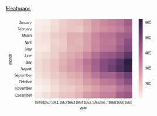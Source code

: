 
[Heatmaps](https://colab.research.google.com/github/vikasgupta1812/Udemy-notes/blob/master/Lec%2053%20-%20Heatmaps%20and%20Clustered%20Matrices.ipynb#scrollTo=GI8Qn_ies9yw)

![](data:image/png;base64,iVBORw0KGgoAAAANSUhEUgAAAZMAAAEGCAYAAACgt3iRAAAABHNCSVQICAgIfAhkiAAAAAlwSFlz%0AAAALEgAACxIB0t1+/AAAADl0RVh0U29mdHdhcmUAbWF0cGxvdGxpYiB2ZXJzaW9uIDIuMS4yLCBo%0AdHRwOi8vbWF0cGxvdGxpYi5vcmcvNQv5yAAAIABJREFUeJzt3Xu85WPd//HX2nvMMLgJZUSMTm+k%0AxI1Ik3FKJ0kUmtwG3UnHIUmlDG51dyDdNd2ayKCbu7grJEQoyWGoXyI+IcrZGOZ82qffH9e1mzXb%0APqy91/rO+q497+c81mOv9V3f9VnXWrPX+uzrur7f61Pp6enBzMysHm3NboCZmbU+JxMzM6ubk4mZ%0AmdXNycTMzOrmZGJmZnUb0+wGtKLlLzxTyCFwPd3FHFnXsWBeIXFT7IWFxO1ctLSQuN0dnYXEXTZ3%0AUSFxARbPXVJI3CXzlhUSd9mSjkLiAixbWsz/3xPPFPf/N3XWZyv1xnjDVnvW/OVwz99/U/fzjYR7%0AJmZmVjf3TMzMSq5SaUpnY1icTMzMSq5SKf8gkpOJmVnJteGeiZmZ1cnDXCMk6RpgR+DDEfGLZrfH%0AzKyZ2ho4zCVpCnAS0Al8GbgHuBhoB54CjoiI5Xm/aUA3MDMizh+0jQ1rYQNFxDuAa5vdDjOzMqhU%0AKjVfBiNpY+BU4C3Au4EDgdOBGRExCXgIOFrSuqREsy8wGThe0kaDxS5lz6RKm6RfAOsC44FPRsSd%0Akh4Cvg8cAIwjveCDge0j4kRJ6wH3RsTEnF0/CXQB90XERyRNBd4BvBx4ALi9N+tK+gswKSLmrtZX%0AamZWvH2BGyJiIbAQ+IikR4CP5vuvAk4EApgdEfMBJN0K7JHv71cpeyZVJgLnRcRewOeBz+XtY4AH%0AIuKtwCPAPoPEWBd4e0TsAWwj6fV5+5bAW4FvA4cCSNoO+JsTiZmVSXulvebLECYC4yVdKekWSfsA%0A60bE8nz/s8BmwARgTtXjercPqOw9k78Dh0g6kdQDWVx13y355+PABoPEeB64QhLAtsDGefvsiOgB%0A7pW0oaSXkrp8/9PA9puZ1a2BE/AV0nfgQcBWwE15W/X9Az1uUKXqmeQv9bH5ZhvwRuCJiHgLcFyf%0A3avXVagA1csNrJXjjQVmAIdGxJ7AHVX7rKi6fgnwPlIP54p6X4eZWSO1VSo1X4bwDPD7iOiMiIdJ%0AQ10LJa2T798ceDJfJlQ9rnf7wG0c0SsrzgzgIEkVYBtgZ+DhfN9BwNiBHggsYGU37C355/pAZ0Q8%0ALekVOV5/MS4FjgKeiohiFkIyM2u+XwF7S2rLk/HrATeQ5pzJP68l/eG9S/4Dfz3SfMkt/QXsVbZk%0AMp10KNqtwC9JRxmcIOlXpBc3QdJRAzz214Ak3UxKRN157uN6SbNJRzB8HfgWuefSKyKeARaReihm%0AZqVSoa3my2Ai4gngcuB24BrSwUmnAkdKugXYCLgwIpYCJwPXkZLNab2T8QO20TXgQdImpGy8a0R0%0AD7W/Vw2uju1Vg8GrBlfzqsGrasSqwZO3fW/NXw433/9zrxrcDJLeS+rVfK6WRGJmtrpVhvGvWcp+%0ANFfhIuLnwM+b3Q4zs1a2xicTM7Oya+RyKkVxMjEzKzkv9DhK9XR1FRK3u6uYycWi2gvQ01lc7CK0%0ArzOukLhtaxVzwABApa2YL5K1xg15tvSIFHlMT1Gx1xs/2FkHzVfD+SNN52RiZlZyzZxYr5WTiZlZ%0AyXnOxMzM6uY5EzMzq5vnTIYgaSLwZ+Duqs3/LyKm9bPvLOByV140szWN50xqExExudmNMDMrKw9z%0AjZCkM4FJpJrE342IS/NdB0iaBryUtMrv88CPSIs0fjdfto+IRZK+CdwL/JS0gGPfao0PkhaTfBY4%0AElBE9OTKjP8aESesppdrZjaoVhjmKt0hApImAVvlKop7A6dUrbXfExH7Al/MF4AdgSmDDH9NoP9q%0AjWsB10TEmcA9wO55+4F49WAzKxGvzVWb3mXje90E7Fa1rY2VdUpuyj/vBP4zX394iDK7zwBfGqBa%0A453550XAYZLuAraOiLtG8kLMzIrgQ4Nrs8qciaTjgfMj4qvVO+Wyu9Xnv/ZeX9HPNlhZs2QaqVrj%0AEZJ2Br5ZtU/vY68BziD1hDzBb2Y2TGVMd3eQ5kbaJK0t6TtV903KP3cD7u/nsQuAzSS1530ANmGI%0Aao0R0QH8llSMyzXgzaxUKpVKzZdmKV0yiYjfk4azbiN9wVcfNoykq0hf+mf08/DvAleRJt3vy9su%0AorZqjT8mzck81IjXYWbWKO2VtpovzdLUYa6IeJRUl73v9uoJ9t5tUwcIs3PVPj8AftDPPttWXb8y%0A/7ygzz77AecO2mAzsyZohaO5yjBn0nSSrgaWkno8ZmY2TE4mQES8q9ltMDMbiE9aNDOzunmYy8zM%0A6ua1uUapruXLConb3dFRSNyOBYsKiQvQtaKYNi+ds6CQuEV9JpfNK67S4qK5xcRe8EJBv8fdxZVa%0AnPN8Me/Fio5yVwx1z8TMzOrmORMzM6ubeyZmZlY3z5mYmVndWqFnUrrlVAYjaaKkHkm79dk+O1di%0AHGnc5+punJlZQbw2VzH+Bhzee0PSq4GXNK85ZmbFaqtUar40SysOc90O7CepPSK6gMOAXwHjc5XE%0ATwJdwH0R8RFJU4F3AC/P+04BDgG6gc9HxE0Akk4H3gbMBQ6IiO7V+7LMzPrXCkdztWLPpIO0+u9e%0A+faBpPK7kErzvj0i9gC2kfT6vH1L4K2ksr2HkJan/xApsQBsBFweEbvl628o+kWYmdXKlRaLcxlw%0AuKSngSdINeAh1YS/IhfS2hbYOG+fneu77wjckXsdDwEfzvcviIh78vUngA1Ww2swMxs1WrFnAnAD%0AqWdyGHB53jYWmAEcGhF7knovvXorKnbR/2vu7HO7/H1KM1tjtFVqvzRLS/ZMImKFpN8CxwDbADsC%0A6wOdEfG0pFeQ6pz0rap4N6ke/BhSr+XciDhoNTbdzGzY2tsa83e/pMmkkZ3e4oF/Br4OXAy0A08B%0AR0TE8jwHPY00vzwzIs4fLHar9kwgvSF/iIj5+fZc4HpJs4FTSW/Qt1hZC763GNfFpAqOPwf+a3U2%0A2MxsJBp8aPBvImJyvnySVMdpRkRMIg3/Hy1pXeDLwL7AZOB4SRsNFrSleiY5GUzN168Grs7XbwZu%0A7uchZ/cT4yzgrD7bNqm6fkiDmmtm1gomAx/N168CTgSCNNc8H0DSrcAe+f5+tVQyMTNbE7U1dhp3%0AO0lXko5cPQ1YNyKW5/ueBTYDJgBzqh7Tu31ATiZmZiXXwPNMHiQlkJ8ArwRuYtU8MNATDdkAJxMz%0As5Jr1JntEfEE8ON88+F8esUuktaJiKXA5sCT+TKh6qGbk04YH7iNDWmhmZkVplKp/TIYSVMknZiv%0ATwA2BS4ADs67HAxcSzq1YhdJG0pajzRfcstgsd0zGYGiljZoG1PMf0fbuLWG3mmEeroLWnWmoOPl%0A29dqvV/5toJOHmgfU1DcAk/TWmtMMX//Pv5cQZU9G6SBa25dCVwi6UDSqRPHAX8ELpJ0LPB34MKI%0A6JB0MnAd0AOcVnXkbL9a75NlZraGadQyKRGxEDign7v262ffy1l5UviQnEzMzEquFRZ6dDIxMyu5%0AViiO5WRiZlZyLZBLnEzMzMquFXomo+7QYEmHS+qQtMnQe//zMVfknzdL2r641pmZDV8r1DMZdckE%0A+CDwMKkIVk0i4sDimmNmVh+X7V3N8qqWuwJHAycB50q6GZhNWpJ+HeBQYGvSYmbrAZ8Brqte7NHM%0ArExaYJRr1PVM3g/8gnQG52skbZ63z42IvYD/Ia3PD/B6YP+IuHv1N9PMbHQZbcnkg8ClEdFFOtnm%0A0Lz9hvzzNkD5+p+qVso0Myut9ra2mi/NMmqGuSRtAbwJOEtSDzAemAcsYWXSrJCWBoCVpXzNzErN%0Aw1yr1+GkamE7RMQbST2QjYBXAZPyPrsDf2lS+8zMRqQVJuBHWzK5oPdGRPQAF5KWUd5S0rWkYbBz%0AmtM8M7PRa9QMc0XETv1sO0PSPsAPIuLeqrueoKrMb++RXBExueBmmpkNWzPPH6nVqEkmZmajlRd6%0ALAH3Nsys1bUXVNOmkUbTnImZmTXJqO+ZFKFSUEVEenqG3mckYTu7CombghfT5rYx7YXE7eroLCQu%0AxbwNAHR3FxO8q7OYuJ1dBVXfBBYtKeaI/hVFfkYawMNcZmZWtxYY5XIyMTMrO/dMzMysbi2QS5xM%0AzMzKrhWKYzmZmJmVnE9abAJJE4FHgN0j4vaq7bOB+yJiapOaZmY2Ii3QMRm155n8jbRWFwCSXg28%0ApHnNMTMbOS/02Dy3A/tJ6j1Z4TDgVwCSpki6XdKtkmbmbXdIelW+voUkF8wyMxuG0ZpMOoA7gL3y%0A7QOBX+br6wJvj4g9gG0kvR64mJWFtN4DXLoa22pmNqi2tkrNl6a1sWnPXLzLgMMlbU9aJXhR3v48%0AcIWk3wDbAhuTksf78v3vxsnEzEqkUqnUfGmW0ZxMbiD1TA4jlfAFGAvMAA6NiD1JvRciYi7wuKRd%0AgLaIeKIJ7TUz61dbpfZL09rYvKcuVkSsAH4LHANclTevD3RGxNOSXgHsTEowkIa6ZrAy8ZiZWY1G%0AbTLJLgP+EBHz8+25wPX5MOFTga8D35K0FinhvBonEzMrmVYY5hp155lExKPA1Hz9auDqfP1mqqor%0AVjkbQNJewFURMW81NNPMrGatUM9k1CWTkZB0GrA/cHCz22Jm1pcXemwREXEqadjLzMxGwMnEzKzk%0AGt0xkbQOcC9wBvBr0gFI7cBTwBERsVzSFGAa0A3MjIjzB4vpZDIC3SuKqfbWtWxZIXF7Cqx8t/yF%0ARUPvNAJdyzoKibticTH/dwueXVxIXIBnny7mPX527pJC4i7vKK5q4XMLi2nzQ8/NKSRuoxQwzHUK%0A6Zw7gNOBGRFxmaSvAEdLugj4MrArsAKYLelnEfF8/+FG/9FcZmYtr1Kp/TIUSdsA25EPTgImA1fm%0A61cB+wJvAmZHxPyIWArcCuwxWFwnEzOzkmvwQo9nASdU3V43Ipbn688CmwETgOruWu/2gdtY+8sx%0AM7NmaFTPRNK/AbdFxCMDPdUwt/+T50zMzEqugXMm7wJeKendwBbAcmCRpHXycNbmwJP5MqHqcZuT%0AVmMf0LCSiaQKVRkqIoqb2TUzM6BxR3NFRO/q6EiaDjwKvJl0jt2P8s9rSesWnidpQ6CTNF8ybbDY%0ANQ1zSfqcpAU5aEfVz1KRdI2kp3PWNTMbFQpeTuVU4EhJtwAbARfmXsrJwHWkRXNPq1qWql+19kyO%0ABLYt+2q6EfEOSbOa3Q4zs7KLiOlVN/fr5/7LGcZahbUmkwfLnkj6mCjpmxFxoqT1gHsjYqKkh4Dv%0AAwcA40iHwC0BZgKvBNYCvhwRNzar4WZmfbX82lySjs5XH5V0CWmhxM7e+yPih8U1rRBjgAci4huS%0A/hfYh7Qs/VMRcYykTYAbgTc0s5FmZtVaYGmuIXsmk6quLwd2r7rdA7RaMgG4Jf98HNgA2A2YJOkt%0Aefs6ksbmeihmZk3X8gs9RsRRAJIOi4j/rb5P0keLbNhw5CMOluQE0AYsrLp7rT67d1Zdr5CWCjgz%0AIlyq18xshIYa5nojsBPwWUnjq+5ai7Ruy7kFtm04ZgBXSvoJsA3wR1aerfmWAR+V3AEcCFwq6WXA%0AtIj4QmEtNTMbphbomAw5zLWcdOLKhqw65NUNfLaoRo3AdOAi4NPAL4HzgSmSbiatPzPY+TA/AfaW%0A9HvSqpnTi2yomdlwtbX6BHxE3A/cL+nGiBj07MdmiogHWXU+B1J9917fyPtNrHrMiVX3f7iwxpmZ%0A1anl50yqrCPpZ6QTWqrPgH9rIa0yM7OWUmsyORc4E/h7gW0xM7N+tEDHpOZk8mhEXFRoS8zMrF+j%0AaZjrGkkf4cUnLf6tiEaZmdlKLZBLak4mn84/P1+1rYe0BMkap2t5Meczdi5ZWlDcYsoBA3Sv6Bx6%0ApxEoqrzukheKeY/nzimmnCzAC/OXD73TCDwzv5hSw/OXFvf79sjzzxUS9/45DxUSt1FafjmVXhGx%0AddENMTOz1lVTMpG0GfAfwC6kHsntwCkRMWfQB5qZWd1aYc6k1rK9M4E/AIcDU4D7SScGmplZwRpV%0AtrdItc6ZjI+IGVW375X0niIaZGZmq6q0wJxJrT2TdfNQFwCStgDWLqZJjTNU5UVJj+Z6J2ZmpTWa%0AeiZnAHdLejrffhlwTDFNahxXXjSz0WA0zZn8EfgO8HNSAfofAW8qqE1FmCjpmwCS1pP0aNV9G0r6%0Aq6RKvn+KpLOb0EYzs361Qs+k1mRyDfAa0tLz9wEdvLhOSKuaB9zDyoUiDwQuaV5zzMxWValUar40%0AS63DXHMj4uihd2tZFwGHSboL2Doi7mp2g8zMerXAKFfNyeRnkqYAt7Hqcir/KKRVdRpm5UVIPa8z%0AgL2BXxTfQjOz0aXWZPIG0vklc6u29QBbNrxFjTGsyosR0SHpt8DpwAdXWyvNzGpQaat1RqJ5ak0m%0AuwEviYhiFglqvOkMv/Lij4FdI6Lci/SY2RpnNA1zzSadV9ISyWQklReB/ShPTXszs39qhZMWa00m%0AWwCPSrqfVedMRkWlRUlXA0tJw1xmZjZMtSaTMwttRZNFxLua3QYzs4GMmmGuiPhN0Q0xM7P+tcIZ%0A8LX2TMzMrEnaRtGciVm/upYXU2mxu6u/A+7q1zammEMsx41rLyQuQHt7MV8kPT2FhGVZZzG/EwAr%0AujoKibv2WqVft7b0nEzMzEquBUa5nEzMzMrOcyZmZla/8p8A72RiZlZ2jeqZSBoPzAI2JZ2Ifgbw%0AJ+BioB14CjgiIpbn9RinkVYMmRkRg5Zqb4F8B5IOl9QhaZOCn+eQIuObmY1EA+uZHADcFRF7Ah8A%0AziadrD0jIiYBDwFHS1oX+DKwLzAZOF7SRoMFbolkQlp88WGgsC97SWOBE4qKb2Y2Uo2qZxIRP46I%0Ar+ebrwAeJyWLK/O2q0gJ5E3A7IiYHxFLgVuBPQaLXfphrpwNdwWOBk4Czs0LNn4iIu6V9AlgE9JZ%0A+j8CtgJ+D3wgIrYYYN9vAT8BxuXLx0lliF8v6XsR8bHV+RrNzAbT6Pl3Sb8nLZP1buCGqkV8nyWt%0AsD4BmFP1kN7tA2qFnsn7STVGrgVeI2nzAfZ7O7B2ROwG3Ai8fJCY+wCPR8Rk0tL6LyMt/hhOJGZW%0AOg2u2xsRbwbeQ/oDvPpBAwUYMnArJJMPApdGRBdwOXDoAPttS+qKQVp2frAzp24Ddpd0LvDqiLi2%0AUY01MysrSf8q6RUAEfH/SKNTCyWtk3fZHHgyXyZUPbR3+4BKPcwlaQvS2N1ZknqA8aSa7Yurduut%0AnFgBuvL1nnyh6uc/942IpyTtAOwFHCdpN1L9EzOz0mlr3CoIbyVNBUyTtCmwHmnU52BSL+XgfPsO%0A4LxctbaTNF8ybdA2NqqFBTmcdJTBDhHxRkDARsAiVo7f9U4KPczKmiVvY2WiXNB3X0n7AvtGxK+A%0AT+bHdVPy5Gpma6ZGTcCTaja9TNItpEKBHwdOBY7M2zYCLsyT7icD1wE3AKdFxPzBApf9y/Nw4N96%0Ab0REj6QLSV/8MyQ9SEoikOZVjpb0O+BmVpYYntnPvg8BP5L0uRzrVNLx1WMlXRYR7y/2ZZmZ1a5R%0AE/A5SfRXmny/fva9nDS1UJNSJ5OI2KmfbWfkq6vUWMlHfZ0fEf+XJ+kPyftfTcrAfb2oFjywXX0t%0ANjNbM5U6mQzTQuADkj5LGr47vsntMTNrDK/NtfpERAcDH+llZtayRlMNeDMza5JWSCZlP5rLzMxa%0AgHsmI9A+bmwhcXs6iqki1z1uRSFxAcZttG4hcSvtxfydM6ag92LFsuKqC3Z1FlQSsSATN92gsNib%0AzVm/kLhPzi90Ddm6tcCUiZOJmVnZtcIwl5OJmVnJudKimZnVr/y5xMnEzKzs1vieiaSPA0cAy4F1%0AgC9ExA3DePyWwISIuLOONjwKbB8Ri0Yaw8ysmVohmRR2aLCkicC/A5NyicgpwJeGGWZvUmEsM7M1%0AV9swLk1SZM9kA1LB+rFAR0Q8COwpaTvgu6Sl4RcCU4ENgcuAvwKvBWaTFl+cDnRI+gdpccb+Hncx%0AaQHHNwP/DbyBtGz9jIiYkdvyBUmTSEspH5QfPxN4JWlZ+i9HxI25KuO9ABHxica/JWZmw7dG90wi%0A4k/AncAjkmZJ+oCkMcB3gGMjYh/gV6QlkAF2IC15vCuwC6lS4izg2xFx5SCPeyPwGeBdwNeAU4AD%0ASL2iXvdExCTgbtKw2weBpyJiL+C9wDlV+97rRGJmNjyFzplExL9J2hbYn1S//ThS7ZAfSIJUf312%0A3v2vEfEYgKQ7SLVLqu06wOMejoi5kpYDz0bEE5LWI/WMet2Uf95JKg7TDkyS1Lty8DqSxlbtY2ZW%0AGmv0eSaSKsC4iLgfuF/Sd4AHSJW99oqInqp9J7JqL6nCqhUSAZYM8LjqU4+rr1e/+z19rq8AzoyI%0AS/u0mXyfmVlptEIyKXK65hhgZk4qkHoKbaSqXW8HkHSYpH3y/a+StJmkNtKcx19YtfrhnwZ4XC0m%0A5Z+7AfeTSlIemGO9TNJXRvD6zMxWj0ql9kuTFDnMdQGwDXCHpEWkie5PAX8jJZmTgd6qX/8CBPAV%0AUoGq30fEfZJeDlwoaQ7w6QEeV4vXSTouX59O6uXsLen3pCGv6XW+VjOzNVqlp6f5i8jl4arLI2Ln%0AofYtg8WPP1zIm9a5aHERYelYWNwpNh2LlhYSd8X8YuJ2LClmFHPeUwsLiQswb04x78Wzc5cUErdI%0Aj81ZUEjcJ+cXExfg2zedXXd34ZHLr6j5O2frQw5sSvfEZ8CbmZVcKxwaXIpkEhGPko7yMjOzPooq%0AydBI5W+hmZmVXil6JmZmNojyj3I5mYxE27i1C4lb1H9GT3d3QZGhp6ug2AUdF9K2VnshcdddWkyV%0ATIC2gs4xaB9TTNzOjgJ/35p/vFBTeM7EzMzq1gonLTqZmJmVXKWt/NPb5W+hmZmVnnsmZmZlV/5R%0ArvIlE0mvIi0JP4G01MmtwEkR8aLTgIeqxChpMvCJiDikuBabmRWrFeZMSjXMlRd5/D/gnIjYJSJ2%0AAh4lFbLqjysxmtnot4Yv9DgSbyPVNfl11bazgZC0FXAhqbfyd1JBrOmsrMT4CDCDtNLwQuDI/PiX%0ASPoZMBH4aUScMUi1xx8Bi4DvRsQvinuZZma1a4VDg0vVMyGtMvzH6g25fsm9pKqLZ+eKiU+SksMs%0AVlZi/Dbw2YiYDPyGtMowpDK+R5CWnz9G0kYMXLVxR2CKE4mZlUpbpfZLs5rYtGfuXw+p59FXBdiT%0ANH9CRJwUEXf02We7qm03kRIDwF0RsSgilpNqpLySlVUbbyYlmk3zvg9HxNxGvRgzs0aoVCo1X5ql%0AbMNcD5BK+/5TLq71OuA+ak9+Y0nDXfDic6l7GLhqo6ssmln5NDBHSPo6qWDgGOCrpBLoF5P+kH8K%0AOCIilkuaAkwjfZfOjIjzB4tbtp7J9cDWkt5Zte144BbSC94bQNLpkvZl1UqM90raPV/fE7grX99J%0A0nhJawPbAg9TX9VGM7PVqlE9E0l7AdtHxO6k78BzgNOBGXkK4SHgaEnrAl8G9gUmA8fnKYIBlapn%0AEhHdkvYHzpV0OinZ3UWq0LgRcIGkjwH/AE4j5eveSoyfAmZI6gFeAI4CdgL+APwQeC1wbkTMk1RP%0A1UYzs1b1W6D3VIp5wLqkZPHRvO0q4ERS5dvZETEfQNKtwB75/n6VKpkARMTTwHv7uWsxKUtWux54%0AedXtvfrcf3O+9H2O+1lZF77X87imipmVUYMm1iOii/RdCnAM8Etg/zynDPAssBnpPL85VQ/t3T6g%0A0iUTMzNbVaPX5pJ0ICmZvA14sPqpBmrCUDHLNmdiZmZ9NPJorjyV8EXgHXkYa5GkdfLdm5NOvXiS%0A1Duhz/YBOZmYma0hJG0AfAN4d0Q8nzffABycrx8MXAvcAewiaUNJ65HmS24ZLLaHuczMyq5xJyMe%0ACmwC/ERS77YjgfMkHUtaXeTCiOjIByhdRzqd4rTeyfiBOJmMQHtBlRYrbcVUAezuKK4KYFGx29Yq%0A5lezMqaYzvj4jq5C4gK0tbfWAEKR1RCLij1ubDGfvUZp1MmIETGT/tc63K+ffS8HLq81tpOJmVnJ%0AVVrgD4ryt9DMzErPPRMzs7JrgVWDnUzMzErOS9BnkiZK6pL0hqptUyVNXQ3PfbOk7Yt+HjOzwrRA%0AcazVOWfyF+A/V+PzmZmNCpW2Ss2XZlmdw1x3A+Ml7R0RN/ZuzIsuHpZv/hw4D7gtIl6b7z8S2AH4%0AJnA+aXn5LuDDEfEPSQ8DV5LW7bqGlCD3A66JiJNz3GMk7QiMB94fEX+XdCZpfa52UmXFSyXNIi1D%0Av3FE9J7EY2bWXB7mepEvAmfmGiWQ1nuZSvpSn0Q6oWZD4DFJr8v7HEg61vkM4KxcHfEc4Ev5/q2B%0A7wNvIq0cfBmpquLRVc/7TK7AeBHwKUmTgK0i4q2kZe1PqVpO4HknEjMrFQ9zrSoiHiQtCX9o3vQS%0A4PaI6IyITlIlxR2AnwIH5BokrwNuA94MTM/VET8PbJxjLIiIByJiCal++90RsZRVX9tN+eedgHKs%0A3XKs6/K+m1XtY2ZWGq602L/TSV/gM0in6Ve/+t4KiT8DfkKq/X5dRPRIWkEaonqqT7zO6hs5KfXV%0A0+f6CuD8iPhq9U55eQFXWzSzcmniXEitVvtJixHxDGlu5FhSEavdJY2RNIY0VPXHiHiS9KV/OCtP%0A57+DXOdE0t6SPjiMp+2tXbIbcH+OdYCkNklrS/pOva/LzGxN1qzzTL7JylrvM4HfkBLbeRHx97z9%0ASuDTwBH59nRSpcXDSYlm6jCe72WSriENqx0SEY9Luok0fFYBvjfyl2JmVqxKpfyLlVR6ilyVbZRa%0AsWBuIW9aUYsmdiyYV0jcFHthIXF7OotZOLFj8dJC4i5/fvHQO43QsnnFtHnxC8XELfIrZe7TxbzP%0ACxYVN7p9yPc+XfcY1fwH7qn5Xd1gmzc0ZUzMZ8CbmZWd50zMzGxN4J6JmVnJtcLaXE4mZmZl52Qy%0AOnWvWF5I3M7Fi4qJu2RJIXHmNc/AAAAJ+UlEQVQBOhcVNInb3V1I3I6FywqJu/i5AifgFxbz+7Z4%0AQUGTzgXOwD9X0EEDCxeX+/SySnu5K0GC50zMzKwB3DMxMys7D3OZmVm9PAFvZmb1a4Ez4J1MzMxK%0ArplFr2q1WpKJpInAn0kFsiqklX6/EhG/Xg3PPQu4PCJ+UfRzmZkVogWGuVZn3ykiYnJE7Al8BPhO%0AdU14MzPrn+uZDCAiHs5lcz8u6R7gg6Q6Jj+PiLMkbQj8D/AvwHxSWd8KcAFp5d8xwCcj4p5ctvcH%0AwCHAQ6Tez/uBByNiSn7KAyRNA14KHBURf5D08X6edzrwSlL1xskRUcxqg2Zmw9ECcybNbOFdwDtJ%0ASeAtwFuBgyVtCZxIKoo1Cfg1qb77NODaXLb3OOCsHKedVL1xF2AP4NGI2BWYlJMSQE9E7EsqG/xF%0ASVsP8LwAYyNikhOJmZVGW6X2S5M0cwJ+fVKZ3dewsqzu+sBEYCdyjfeI+BaApGOBl0r6UN53fFWs%0AO3M1xmeAP+ZtzwIb5OvVZXv/E9h1gOft3cfMzIahmclkZ2Bt4OqIOLb6Dkmf5cW9phWkoa3b+onV%0AOcD13jTdX9ne/p53b1y218xKxueZDEDSq4ATgD2BGySNB5YC5wAnA7OBvYHZuUeyjJVle2+TtB3w%0A9og4u8annESqKd9btvdu4Gv9PK+ZWelU2sq/NtfqTCaSdDMwjjTP8fGI+Iekc4DfAl2kifClkr4N%0AXJT3X0iaKAeYJemW/PhPDfPJrwJeARwxyPPW/SLNzBquBSbgXbZ3BJY992Qhb1pRqwZ3LComLkDH%0AvGJiF7Vq8IoFBa06+9SCQuKCVw2u9tgTxZSJLnLV4GMvObnuMaplc5+u+U1de+MJLttrZmYv5jPg%0Azcysfp6ANzOzerXCBLznTMzMrG7lP0TAzMxKz8nEzMzq5mRiZmZ1czIxM7O6OZmYmVndnEzMzKxu%0ATiZmZlY3n7RYB0nbA1cA34qI70raBphJWub+r8BxEdFZtf+lwPKImCppXeBCYFNgMTA1Ip4eTlxJ%0AHcCtVU3ah/QHwixgK9IilkdFxN/qjRsRXZL2BC4Djo6IX4zkvRigzRXgfOBVpN/JEyPidw2Iu3F+%0Aj9cGxgInRMQdjXgvcoxNgQeAgyLi5ga9F0cAZwAP523XR8SZDfr/OxH4ENABfCwiZjegvScD++Xb%0AbcCEiHhtg96LTYEfsnJx2OMj4u4GxF2b+j97O5B+ZwGuiIgzJK3FAJ+9NYF7JiOUk8F3SJUge30N%0A+Gquc/8P4ANV++9H+rLs9RHg4VxN8kzg9BHEnR8Rk6suXaQVludFxFty3K82Im5V2YDqD+ZI3ov+%0A2nwEsDi3+Rjg7AbF/RBwcUTsBXyB9CXdiLi9vgGs8mXRoNg/rtp2ZiPiSnodqfz1zsCxwLsbETci%0Azuy9Tfpy/UED34sTgJ/l/7+TSb/PjYjbiM/ezBxnV2C7XM6i38/emsLJZOSWk8oOP1m17TWsrNR4%0AHfA2AEnjgFOA/+hv34i4hVRCeFhxB7AP8LN8/QZSKeNGxH0KeB8wv5/76o39I9IXB8AcUo+i7rgR%0AcXZEXJJvvgJ4vEHt7S2kthD4c5+76o49gHrjvhv4SUR0RsQfIuLURrZX0hhSOe3vNrDNz7Hyd+El%0A+XYj4tb12cs90vXy+9gdEYdHxBIG/uytEZxMRih/KPuuZ/5n4F35+v6kbjTA54H/Bhb02fedAHn4%0AaKsRxF1b0iWSbpXU+2U8gfSFTER0Az2SxtYbNyKW9PmrfKTvRX+xOyJiWb5/GnBJg94LJE2QNJuU%0AzE9pRFxJY4FTgS82+r3I9pR0raRfS9qxQXEnAltWxd2hge2F9IfGddWxGhD7W8Chkh4g9Xi+3KC4%0A9X72JgLPS5qV407L9/f72WMN4WTSWCcCH5B0I+m9rUh6DbBzRPxvn33PB1ZI+h3pr6hnhxO3avtH%0A8uOnSNq5n8cOttxoPXGHMuzYkj4O7EQedmhE3Ih4OiJ2IfV8ZjUo7snADyJi3lBvwghi3w5Mj4i3%0Ak5LfRQ2KWyHNO7yDlAjPa1DcXscAFwz2Jowg9mdJvalt8n3fbFDcej97FWBr4DOk+aKj8jBiX+Vf%0A6reBPAHfQBHxGCvHovcHNiP9VbOlpNuBfwFeKumkiPg6aVgASesBBw4zLhFxbu8+kn4NvJ7URZ8A%0A/ClPCFYiot/KP8OMe1cD3osBY0s6BjgAeG9EdDQibh4DvyciXoiIX0oa8It5mO3dH2iX9AnSPNiu%0Akt4fEffVGzsiLiBN6hMRt0l6qaT2/nqFw2zzM8ADEdED/E7SxAa9F3fl93mLiHh0oJgjjL0HuTcJ%0AXA98rxFxI+Iu6vvsPQPcFxFz8/bfAa9jGJ+90cjJpIEknQbcGRFXA0eRJn+vJtWYR9Jk0pEjX5f0%0ATmD3iPgSaaL4muHElSTSX5hTSH9x7gFcThr3fT9pfPcA4KYGxa37vRgotqRXAh8F9qwa7mpEm6cA%0AOwLnSHo98Fgj4kbEHlWPmwXMGiiRjOC9OAl4LCIuVTqyaM5Aw4vDfC/uJ73HlyododSQ9yI/ZAdy%0AAhzKMGM/BLwJuBvYBXiwEXHr/exFxCOS1pe0ETAPeCNpQn4MNX72RiMvQT9Ckv4VOIs0ftoBPAF8%0AjnQ0SAW4JSJO6POYyaRkMlXSOqQPzMbA88DhETF/OHElfQ3YG+gGroyIMyW1k4YwXkNKLFMj4rEG%0AxH0XadhhG9K48FMR0XuAQb2xv0I60ugfVW/X20h/ndYTdxPSIaDrkw4v/XRE3F5ve/v8n84iJZOb%0AG/RebAFcTBpSGUM6HPbORrQ5fzH2TkyfkHs+jYh7MLBvRBzX572p973YjDQkNT6H/FRE3NOAuI34%0A7L0J+C/SIcPXRsT0gT57rCGcTMzMrG6egDczs7o5mZiZWd2cTMzMrG5OJmZmVjcnEzMzq5uTiZmZ%0A1c3JxMzM6uYz4M0GIelW4ItVJyVeA1xKWop8PLAe8IWIuCGfWf59oJO0dM4pEXGdpOmktZy2Aj4T%0AuSaH2WjinonZ4L4PTAXIy2cIOBw4KyL2Bt4DnKe0BPsE4EsRsQ/wKXL9jWxrYC8nEhutfAa82SAk%0ArU2qsLcdcChpqY3PkBa+7M67bQ7sSVq25Ruk2htjgU0jYmLumYyPiJNWa+PNViMPc5kNIiKWSfop%0AcBBwCPAx4BPA+yLiuep9JV0PXBoRP8yLNFaXNl5jVo+1NZOHucyGNpOURCoR8QjwO3L5VkmbSDon%0A77cp0Lt68KGkxSXN1ghOJmZDiIi/kJYwn5U3fQo4SNItwC+BG/P2s4CLJF1HSjjPSzprNTfXrCk8%0AZ2I2hFxI6pfADoMV7jJbk7lnYjYISV8ArgD+3YnEbGDumZiZWd3cMzEzs7o5mZiZWd2cTMzMrG5O%0AJmZmVjcnEzMzq9v/BzhvxJqyYUaKAAAAAElFTkSuQmCC)
<!--stackedit_data:
eyJoaXN0b3J5IjpbLTEyMzAzNTUwNzhdfQ==
-->